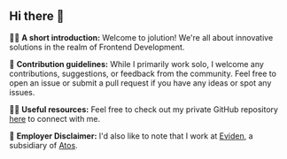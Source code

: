 ## Hi there 👋

🙋‍♀️ **A short introduction:** Welcome to jolution! We're all about innovative solutions in the realm of Frontend Development.

📝 **Contribution guidelines:** While I primarily work solo, I welcome any contributions, suggestions, or feedback from the community. Feel free to open an issue or submit a pull request if you have any ideas or spot any issues.

👩‍💻 **Useful resources:** Feel free to check out my private GitHub repository [here](https://github.com/juliankasimir/) to connect with me.

🧙 **Employer Disclaimer:** I'd also like to note that I work at [Eviden](https://eviden.com/), a subsidiary of [Atos](https://atos.net/de/deutschland).
